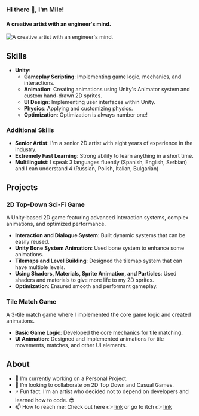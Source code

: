 ### Hi there 👋, I'm Mile!  
#### A creative artist with an engineer's mind.
![A creative artist with an engineer's mind.](https://img.itch.zone/aW1nLzE2NTE4ODU4LmpwZw==/original/rKL5H9.jpg)

## Skills
- **Unity**: 
  - **Gameplay Scripting**: Implementing game logic, mechanics, and interactions.
  - **Animation**: Creating animations using Unity's Animator system and custom hand-drawn 2D sprites.
  - **UI Design**: Implementing user interfaces within Unity.
  - **Physics**: Applying and customizing physics.
  - **Optimization**: Optimization is always number one!

### Additional Skills
- **Senior Artist**: I'm a senior 2D artist with eight years of experience in the industry.
- **Extremely Fast Learning**: Strong ability to learn anything in a short time.
- **Multilinguist**: I speak 3 languages fluently (Spanish, English, Serbian) and I can understand 4 (Russian, Polish, Italian, Bulgarian)

## Projects

### 2D Top-Down Sci-Fi Game
A Unity-based 2D game featuring advanced interaction systems, complex animations, and optimized performance.

- **Interaction and Dialogue System**: Built dynamic systems that can be easily reused.
- **Unity Bone System Animation**: Used bone system to enhance some animations.
- **Tilemaps and Level Building**: Designed the tilemap system that can have multiple levels.
- **Using Shaders, Materials, Sprite Animation, and Particles**: Used shaders and materials to give more life to my 2D sprites.
- **Optimization**: Ensured smooth and performant gameplay.

### Tile Match Game
A 3-tile match game where I implemented the core game logic and created animations.

- **Basic Game Logic**: Developed the core mechanics for tile matching.
- **UI Animation**: Designed and implemented animations for tile movements, matches, and other UI elements.

## About

- 🔭 I’m currently working on a Personal Project.
- 👯 I’m looking to collaborate on 2D Top Down and Casual Games. 
- ⚡ Fun fact: I'm an artist who decided not to depend on developers and learned how to code. 😎 
- 📫 How to reach me: Check out here 👉 [link](http://milemicic.com)  or go to itch 👉 [link](https://nk0o0.itch.io)

